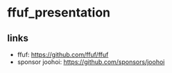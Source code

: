 # ffuf_presentation

## links
* ffuf: https://github.com/ffuf/ffuf
* sponsor joohoi: https://github.com/sponsors/joohoi
